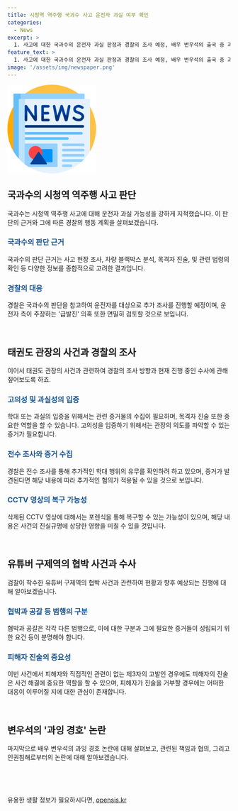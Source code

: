 ```yaml
---
title: 시청역 역주행 국과수 사고 운전자 과실 여부 확인
categories:
  - News
excerpt: >
  1. 사고에 대한 국과수의 운전자 과실 판정과 경찰의 조사 예정, 배우 변우석의 출국 중 과잉 경호 논란, 태권도 관장의 어린이 학대 의혹, 천만 유튜버 쯔양을 협박한 유튜버 구제역의 수사, 배우 변우석의 과잉 경호 논란 등 다양한 사건과 관련된 키워드와 의문점을 다룬다. 국과수의 판단 근거, 운전자의 입장, 태권도 관장의 진술, CCTV 영상 복구 가능성, 구제역의 자진 출석 가능성, 사이버렉카 문제와 관련된 특수공갈 혐의, 과잉 경호에 대한 해명 등에 대한 질문과 관련하여 안지성 변호사의 견해를 듣는 방향으로 이루어져 있습니다.
feature_text: >
  1. 사고에 대한 국과수의 운전자 과실 판정과 경찰의 조사 예정, 배우 변우석의 출국 중 과잉 경호 논란, 태권도 관장의 어린이 학대 의혹, 천만 유튜버 쯔양을 협박한 유튜버 구제역의 수사, 배우 변우석의 과잉 경호 논란 등 다양한 사건과 관련된 키워드와 의문점을 다룬다. 국과수의 판단 근거, 운전자의 입장, 태권도 관장의 진술, CCTV 영상 복구 가능성, 구제역의 자진 출석 가능성, 사이버렉카 문제와 관련된 특수공갈 혐의, 과잉 경호에 대한 해명 등에 대한 질문과 관련하여 안지성 변호사의 견해를 듣는 방향으로 이루어져 있습니다.
image: '/assets/img/newspaper.png'
---
```


<p><img src="/assets/img/newspaper.png" alt="kimp 속보" /></p>

<h2 data-ke-size="size26">국과수의 시청역 역주행 사고 판단</h2>

<p data-ke-size="size16">국과수는 시청역 역주행 사고에 대해 운전자 과실 가능성을 강하게 지적했습니다. 이 판단의 근거와 그에 따른 경찰의 행동 계획을 살펴보겠습니다.</p>

<h3><b><span style="color: #1a5490;">국과수의 판단 근거</span></b></h3>

<p data-ke-size="size16">국과수의 판단 근거는 사고 현장 조사, 차량 블랙박스 분석, 목격자 진술, 및 관련 법령의 확인 등 다양한 정보를 종합적으로 고려한 결과입니다.</p>

<h3><b><span style="color: #1a5490;">경찰의 대응</span></b></h3>

<p data-ke-size="size16">경찰은 국과수의 판단을 참고하여 운전자를 대상으로 추가 조사를 진행할 예정이며, 운전자 측이 주장하는 '급발진' 의혹 또한 면밀히 검토할 것으로 보입니다.</p>

<p data-ke-size="size16">&nbsp;</p>

<h2 data-ke-size="size26">태권도 관장의 사건과 경찰의 조사</h2>

<p data-ke-size="size16">이어서 태권도 관장의 사건과 관련하여 경찰의 조사 방향과 현재 진행 중인 수사에 관해 짚어보도록 하죠.</p>

<h3><b><span style="color: #1a5490;">고의성 및 과실성의 입증</span></b></h3>

<p data-ke-size="size16">학대 또는 과실의 입증을 위해서는 관련 증거물의 수집이 필요하며, 목격자 진술 또한 중요한 역할을 할 수 있습니다. 고의성을 입증하기 위해서는 관장의 의도를 파악할 수 있는 증거가 필요합니다.</p>

<h3><b><span style="color: #1a5490;">전수 조사와 증거 수집</span></b></h3>

<p data-ke-size="size16">경찰은 전수 조사를 통해 추가적인 학대 행위의 유무를 확인하려 하고 있으며, 증거가 발견된다면 해당 내용에 따라 추가적인 혐의가 적용될 수 있을 것으로 보입니다.</p>

<h3><b><span style="color: #1a5490;">CCTV 영상의 복구 가능성</span></b></h3>

<p data-ke-size="size16">삭제된 CCTV 영상에 대해서는 포렌식을 통해 복구할 수 있는 가능성이 있으며, 해당 내용은 사건의 진실규명에 상당한 영향을 미칠 수 있을 것입니다.</p>

<p data-ke-size="size16">&nbsp;</p>

<h2 data-ke-size="size26">유튜버 구제역의 협박 사건과 수사</h2>

<p data-ke-size="size16">검찰이 착수한 유튜버 구제역의 협박 사건과 관련하여 현황과 향후 예상되는 진행에 대해 알아보겠습니다.</p>

<h3><b><span style="color: #1a5490;">협박과 공갈 등 범행의 구분</span></b></h3>

<p data-ke-size="size16">협박과 공갈은 각각 다른 범행으로, 이에 대한 구분과 그에 필요한 증거들이 성립되기 위한 요건 등이 분명해야 합니다.</p>

<h3><b><span style="color: #1a5490;">피해자 진술의 중요성</span></b></h3>

<p data-ke-size="size16">이번 사건에서 피해자와 직접적인 관련이 없는 제3자의 고발인 경우에도 피해자의 진술은 사건 해결에 중요한 역할을 할 수 있으며, 피해자가 진술을 거부할 경우에는 어떠한 대응이 이루어질 지에 대한 관심이 존재합니다.</p>

<p data-ke-size="size16">&nbsp;</p>

<h2 data-ke-size="size26">변우석의 '과잉 경호' 논란</h2>

<p data-ke-size="size16">마지막으로 배우 변우석의 과잉 경호 논란에 대해 살펴보고, 관련된 책임과 협의, 그리고 인권침해로부터의 논란에 대해 알아보겠습니다.</p>

<p data-ke-size="size16">&nbsp;</p>

<p data-ke-size="size16">&nbsp;</p>
유용한 생활 정보가 필요하시다면, <a href="https://opensis.kr" rel="dofollow">opensis.kr</a>


